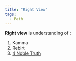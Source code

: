 ```yaml
---
title: "Right View"
tags:
  - Path
---
```


**Right view** is understanding of :

1. Kamma
2. Rebirt
3. [4 Noble Truth](4%20Noble%20Truths/4%20Noble%20Truth.md)


